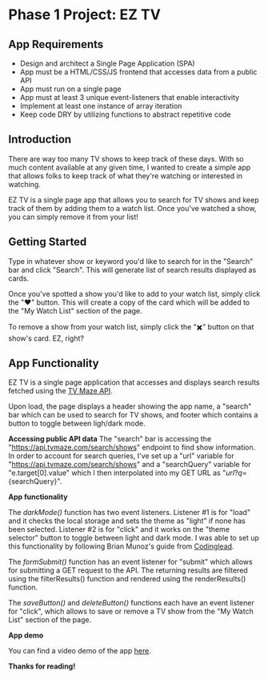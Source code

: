# Phase 1 Project: EZ TV

## App Requirements 

- Design and architect a Single Page Application (SPA)
- App must be a HTML/CSS/JS frontend that accesses data from a public API
- App must run on a single page
- App must at least 3 unique event-listeners that enable interactivity
- Implement at least one instance of array iteration
- Keep code DRY by utilizing functions to abstract repetitive code

## Introduction

There are way too many TV shows to keep track of these days. With so much content available at any given time, I wanted to create a simple app that allows folks to keep track of what they're watching or interested in watching.

EZ TV is a single page app that allows you to search for TV shows and keep track of them by adding them to a watch list. Once you've watched a show, you can simply remove it from your list!

## Getting Started

Type in whatever show or keyword you'd like to search for in the "Search" bar and click "Search". This will generate list of search results displayed as cards.

Once you've spotted a show you'd like to add to your watch list, simply click the "❤️" button. This will create a copy of the card which will be added to the "My Watch List" section of the page.

To remove a show from your watch list, simply click the "✖️" button on that show's card. EZ, right?

## App Functionality

EZ TV is a single page application that accesses and displays search results fetched using the [TV Maze API](https://www.tvmaze.com/api).

Upon load, the page displays a header showing the app name, a "search" bar which can be used to search for TV shows, and footer which contains a button to toggle between ligh/dark mode.

**Accessing public API data**
The "search" bar is accessing the "https://api.tvmaze.com/search/shows" endpoint to find show information. In order to account for search queries, I've set up a "url" variable for "https://api.tvmaze.com/search/shows" and a "searchQuery" variable for "e.target[0].value" which I then interpolated into my GET URL as "${url}?q=${searchQuery}".

**App functionality**

The *darkMode()* function has two event listeners. Listener #1 is for "load" and it checks the local storage and sets the theme as "light" if none has been selected. Listener #2 is for "click" and it works on the "theme selector" button to toggle between light and dark mode. I was able to set up this functionality by following Brian Munoz's guide from [Codinglead](https://codinglead.co/javascript/add-dark-mode-to-your-website).

The *formSubmit()* function has an event listener for "submit" which allows for submitting a GET request to the API. The returning results are filtered using the filterResults() function and rendered using the renderResults() function.

The *saveButton()* and *deleteButton()* functions each have an event listener for "click", which allows to save or remove a TV show from the "My Watch List" section of the page.

**App demo**

You can find a video demo of the app [here](https://drive.google.com/file/d/1jbVr_hFHoyetEN2QzJWM_tKtfwl71ZaR/view?usp=sharing).

**Thanks for reading!**